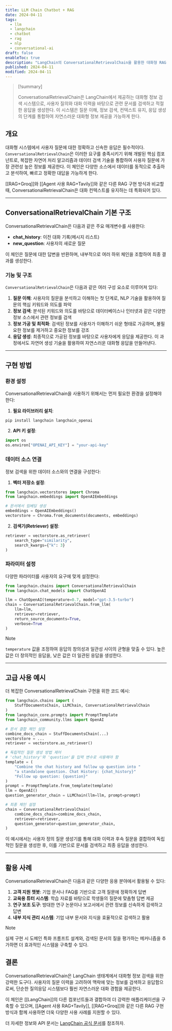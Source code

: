 ```yaml
---
title: LLM Chain Chatbot + RAG
date: 2024-04-11
tags:
  - llm
  - langchain
  - chatbot
  - rag
  - nlp
  - conversational-ai
draft: false
enableToc: true
description: "LangChain의 ConversationalRetrievalChain을 활용한 대화형 RAG 시스템 구현 방법과 주요 기능 설명"
published: 2024-04-11
modified: 2024-04-11
---
```


> [!summary]
> 
> ConversationalRetrievalChain은 LangChain에서 제공하는 대화형 정보 검색 시스템으로, 사용자 질의와 대화 이력을 바탕으로 관련 문서를 검색하고 적절한 응답을 생성한다. 이 시스템은 질문 이해, 정보 검색, 컨텍스트 유지, 응답 생성의 단계를 통합하여 자연스러운 대화형 정보 제공을 가능하게 한다.

## 개요

대화형 시스템에서 사용자 질문에 대한 정확하고 신속한 응답은 필수적이다. `ConversationalRetrievalChain`은 이러한 요구를 충족시키기 위해 개발된 핵심 컴포넌트로, 복잡한 자연어 처리 알고리즘과 데이터 검색 기술을 통합하여 사용자 질문에 가장 관련성 높은 정보를 제공한다. 이 체인은 다양한 소스에서 데이터를 동적으로 추출하고 분석하여, 빠르고 정확한 대답을 가능하게 한다.

[[RAG+Groq]]와 [[Agent 사용 RAG+Tavily]]와 같은 다른 RAG 구현 방식과 비교할 때, ConversationalRetrievalChain은 대화 컨텍스트를 유지하는 데 특화되어 있다.

---

## ConversationalRetrievalChain 기본 구조

ConversationalRetrievalChain은 다음과 같은 주요 매개변수를 사용한다:

- **chat_history**: 이전 대화 기록(메시지 리스트)
- **new_question**: 사용자의 새로운 질문

이 체인은 질문에 대한 답변을 반환하며, 내부적으로 여러 하위 체인을 조합하여 최종 결과를 생성한다.

### 기능 및 구조

`ConversationalRetrievalChain`은 다음과 같은 여러 구성 요소로 이루어져 있다:

1. **질문 이해**: 사용자의 질문을 분석하고 이해하는 첫 단계로, NLP 기술을 활용하여 질문의 핵심 키워드와 의도를 파악
2. **정보 검색**: 분석된 키워드와 의도를 바탕으로 데이터베이스나 인터넷과 같은 다양한 정보 소스에서 관련 정보를 검색
3. **정보 가공 및 최적화**: 검색된 정보를 사용자가 이해하기 쉬운 형태로 가공하며, 불필요한 정보를 제거하고 중요한 정보를 강조
4. **응답 생성**: 최종적으로 가공된 정보를 바탕으로 사용자에게 응답을 제공한다. 이 과정에서도 자연어 생성 기술을 활용하여 자연스러운 대화형 응답을 만들어낸다.

---

## 구현 방법

### 환경 설정

ConversationalRetrievalChain을 사용하기 위해서는 먼저 필요한 환경을 설정해야 한다:

1. **필요 라이브러리 설치**:
```bash
pip install langchain langchain_openai
```

2. **API 키 설정**:
```python
import os
os.environ["OPENAI_API_KEY"] = "your-api-key"
```

### 데이터 소스 연결

정보 검색을 위한 데이터 소스와의 연결을 구성한다:

1. **벡터 저장소 설정**:
```python
from langchain.vectorstores import Chroma
from langchain.embeddings import OpenAIEmbeddings

# 문서에서 임베딩 생성
embeddings = OpenAIEmbeddings()
vectorstore = Chroma.from_documents(documents, embeddings)
```

2. **검색기(Retriever) 설정**:
```python
retriever = vectorstore.as_retriever(
    search_type="similarity",
    search_kwargs={"k": 3}
)
```

### 파라미터 설정

다양한 파라미터를 사용자의 요구에 맞게 설정한다:

```python
from langchain.chains import ConversationalRetrievalChain
from langchain.chat_models import ChatOpenAI

llm = ChatOpenAI(temperature=0.7, model="gpt-3.5-turbo")
chain = ConversationalRetrievalChain.from_llm(
    llm=llm,
    retriever=retriever,
    return_source_documents=True,
    verbose=True
)
```

> [!Note]
> `temperature` 값을 조정하여 응답의 창의성과 일관성 사이의 균형을 맞출 수 있다. 높은 값은 더 창의적인 응답을, 낮은 값은 더 일관된 응답을 생성한다.

---

## 고급 사용 예시

더 복잡한 ConversationalRetrievalChain 구현을 위한 코드 예시:

```python
from langchain.chains import (
    StuffDocumentsChain, LLMChain, ConversationalRetrievalChain
)
from langchain_core.prompts import PromptTemplate
from langchain_community.llms import OpenAI

# 문서 결합 체인 설정
combine_docs_chain = StuffDocumentsChain(...)
vectorstore = ...
retriever = vectorstore.as_retriever()

# 독립적인 질문 생성 방법 제어
# 'chat_history'와 'question'을 입력 변수로 사용해야 함
template = (
    "Combine the chat history and follow up question into "
    "a standalone question. Chat History: {chat_history}"
    "Follow up question: {question}"
)
prompt = PromptTemplate.from_template(template)
llm = OpenAI()
question_generator_chain = LLMChain(llm=llm, prompt=prompt)

# 최종 체인 설정
chain = ConversationalRetrievalChain(
    combine_docs_chain=combine_docs_chain,
    retriever=retriever,
    question_generator=question_generator_chain,
)
```

이 예시에서는 사용자 정의 질문 생성기를 통해 대화 이력과 후속 질문을 결합하여 독립적인 질문을 생성한 후, 이를 기반으로 문서를 검색하고 최종 응답을 생성한다.

---

## 활용 사례

ConversationalRetrievalChain은 다음과 같은 다양한 응용 분야에서 활용될 수 있다:

1. **고객 지원 챗봇**: 기업 문서나 FAQ를 기반으로 고객 질문에 정확하게 답변
2. **교육용 튜터 시스템**: 학습 자료를 바탕으로 학생들의 질문에 맞춤형 답변 제공
3. **연구 보조 도구**: 방대한 연구 논문이나 보고서에서 관련 정보를 신속하게 검색하고 답변
4. **내부 지식 관리 시스템**: 기업 내부 문서와 지식을 효율적으로 검색하고 활용

> [!Note]
> 실제 구현 시 도메인 특화 프롬프트 설계와, 검색된 문서의 질을 평가하는 메커니즘을 추가하면 더 효과적인 시스템을 구축할 수 있다.

## 결론

ConversationalRetrievalChain은 LangChain 생태계에서 대화형 정보 검색을 위한 강력한 도구다. 사용자의 질문 이력을 고려하여 맥락에 맞는 정보를 검색하고 응답함으로써, 단순한 질의응답 시스템보다 훨씬 자연스러운 대화 경험을 제공한다.

이 체인은 [[LangChain]]의 다른 컴포넌트들과 결합하여 더 강력한 애플리케이션을 구축할 수 있으며, [[Agent 사용 RAG+Tavily]], [[RAG+Groq]]와 같은 다른 RAG 구현 방식과 함께 사용하면 더욱 다양한 사용 사례를 지원할 수 있다.

더 자세한 정보와 API 문서는 [LangChain 공식 문서](https://api.python.langchain.com/en/latest/chains/langchain.chains.conversational_retrieval.base.ConversationalRetrievalChain.html)를 참조하자. 
